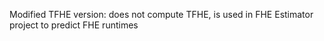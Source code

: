 Modified TFHE version: does not compute TFHE, is used in FHE Estimator project to predict FHE runtimes





